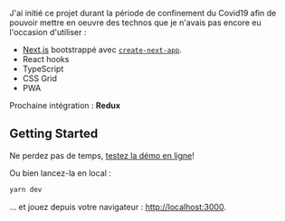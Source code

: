 J'ai initié ce projet durant la période de confinement du Covid19 afin de pouvoir mettre en oeuvre des technos que je n'avais pas encore eu l'occasion d'utiliser :

- [Next.js](https://nextjs.org/) bootstrappé avec [`create-next-app`](https://github.com/zeit/next.js/tree/canary/packages/create-next-app).
- React hooks
- TypeScript
- CSS Grid
- PWA

Prochaine intégration : **Redux**

## Getting Started

Ne perdez pas de temps, [testez la démo en ligne](https://next-sudoku.now.sh)!

Ou bien lancez-la en local :

```bash
yarn dev
```

... et jouez depuis votre navigateur : [http://localhost:3000](http://localhost:3000).
